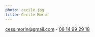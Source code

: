 ```yaml
---
photo: cecile.jpg
title: Cecile Morin
---
```

[<i class="fa fa-envelope"></i> cess.morin@gmail.com](mailto:cess.morin@gmail.com) - [<i class="fa fa-phone"></i> 06 14 99 29 18](tel:+33614992918)

